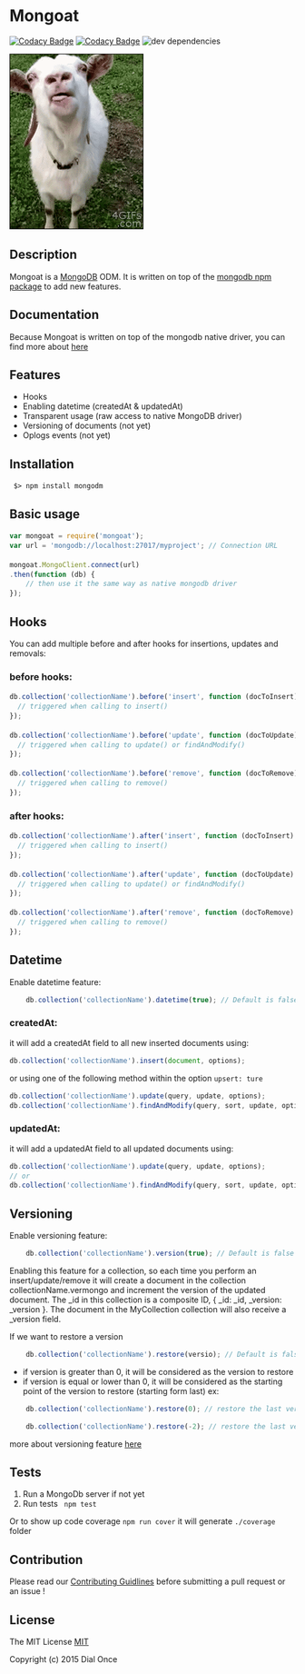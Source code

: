 # Mongoat
<!-- Codacy badges -->
[![Codacy Badge](https://api.codacy.com/project/badge/grade/4e5e6d2ce3594a58ab1e8bd6e8ec0e1e)](https://www.codacy.com/app/dialonce/node-mongoat) [![Codacy Badge](https://api.codacy.com/project/badge/coverage/4e5e6d2ce3594a58ab1e8bd6e8ec0e1e)](https://www.codacy.com/app/dialonce/node-mongoat) ![dev dependencies](https://david-dm.org/dial-once/node-mongoat.svg)

![mongoat gif](./medias/mongoat.gif)


## Description
Mongoat is a [MongoDB](https://www.mongodb.org/) ODM. It is written on top of the [mongodb npm package](https://github.com/mongodb/node-mongodb-native) to add new features.

## Documentation
Because Mongoat is written on top of the mongodb native driver, you can find more about [here](http://mongodb.github.io/node-mongodb-native/2.0/api/)

## Features
- Hooks
- Enabling datetime (createdAt & updatedAt)
- Transparent usage (raw access to native MongoDB driver)
- Versioning of documents (not yet)
- Oplogs events (not yet)

## Installation
```
 $> npm install mongodm
```

## Basic usage
```javascript
var mongoat = require('mongoat');
var url = 'mongodb://localhost:27017/myproject'; // Connection URL

mongoat.MongoClient.connect(url)
.then(function (db) {
    // then use it the same way as native mongodb driver
});
```

## Hooks
You can add multiple before and after hooks for insertions, updates and removals:

### before hooks:
```javascript
db.collection('collectionName').before('insert', function (docToInsert) {
  // triggered when calling to insert()
});

db.collection('collectionName').before('update', function (docToUpdate) {
  // triggered when calling to update() or findAndModify()
});

db.collection('collectionName').before('remove', function (docToRemove) {
  // triggered when calling to remove()
}); 
```
### after hooks:
```javascript
db.collection('collectionName').after('insert', function (docToInsert) {
  // triggered when calling to insert()
});

db.collection('collectionName').after('update', function (docToUpdate) {
  // triggered when calling to update() or findAndModify()
});

db.collection('collectionName').after('remove', function (docToRemove) {
  // triggered when calling to remove()
}); 
```


## Datetime
Enable datetime feature:
```javascript
    db.collection('collectionName').datetime(true); // Default is false
```

### createdAt:
it will add a createdAt field to all new inserted documents using:
```javascript
db.collection('collectionName').insert(document, options);
```
or using one of the following method within the option ``` upsert: ture ``` 
```javascript
db.collection('collectionName').update(query, update, options);
db.collection('collectionName').findAndModify(query, sort, update, options);
```

### updatedAt:
it will add a updatedAt field to all updated documents using:
```javascript
db.collection('collectionName').update(query, update, options);
// or
db.collection('collectionName').findAndModify(query, sort, update, options);
```

## Versioning
Enable versioning feature:
```javascript
    db.collection('collectionName').version(true); // Default is false
```
Enabling this feature for a collection, so each time you perform an insert/update/remove it will create a document in the collection collectionName.vermongo and increment the version of the updated document. The _id in this collection is a composite ID, { _id: _id, _version: _version }. 
The document in the MyCollection collection will also receive a _version field.

If we want to restore a version
```javascript
    db.collection('collectionName').restore(versio); // Default is false
```

* if version is greater than 0, it will be considered as the version to restore
* if version is equal or lower than 0, it will be considered as the starting point of the version to restore (starting form last) ex:

```javascript
    db.collection('collectionName').restore(0); // restore the last version
```

```javascript
    db.collection('collectionName').restore(-2); // restore the last version -2
```

more about versioning feature [here](https://github.com/thiloplanz/v7files/wiki/Vermongo)

## Tests
1. Run a MongoDb server if not yet
2. Run tests ``` npm test```

Or to show up code coverage ``` npm run cover ```
it will generate ``` ./coverage ``` folder

## Contribution
Please read our [Contributing Guidlines](CONTRIBUTING.md) before submitting a pull request or an issue !

## License
The MIT License [MIT](LICENSE)

Copyright (c) 2015 Dial Once




